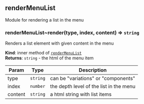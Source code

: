 <a name="module_renderMenuList"></a>

## renderMenuList
Module for rendering a list in the menu

<a name="module_renderMenuList..render"></a>

### renderMenuList~render(type, index, content) ⇒ <code>string</code>
Renders a list element with given content in the menu

**Kind**: inner method of [<code>renderMenuList</code>](#module_renderMenuList)  
**Returns**: <code>string</code> - the html of the menu item  

| Param | Type | Description |
| --- | --- | --- |
| type | <code>string</code> | can be "variations" or "components" |
| index | <code>number</code> | the depth level of the list in the menu |
| content | <code>string</code> | a html string with list items |

